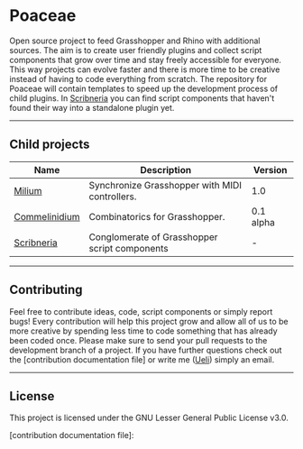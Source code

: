 # Poaceae
Open source project to feed Grasshopper and Rhino with additional sources.
The aim is to create user friendly plugins and collect script components that grow over time and stay freely accessible for everyone. This way projects can evolve faster and there is more time to be creative instead of having to code everything from scratch.
The repository for Poaceae will contain templates to speed up the development process of child plugins. In [Scribneria] you can find script components that haven't found their way into a standalone plugin yet.

***

## Child projects
| Name            | Description                                    | Version   |
| --------------- | ---------------------------------------------- | --------- |
| [Milium]        | Synchronize Grasshopper with MIDI controllers. | 1.0       |
| [Commelinidium] | Combinatorics for Grasshopper.                 | 0.1 alpha |
| [Scribneria]   | Conglomerate of Grasshopper script components  | -         |

***

## Contributing
Feel free to contribute ideas, code, script components or simply report bugs! Every contribution will help this project grow and allow all of us to be more creative by spending less time to code something that has already been coded once. Please make sure to send your pull requests to the development branch of a project. If you have further questions check out the [contribution documentation file] or write me ([Ueli]) simply an email.

***

## License
This project is licensed under the GNU Lesser General Public License v3.0.

[Milium]: https://github.com/usaluz/Milium-Poaceae "Milium repository"
[Commelinidium]: https://github.com/usaluz/Commelinidium-Poaceae "Commelinidium repository"
[Scribneria]: https://github.com/usaluz/Scribneria-Poaceae "Scribneria repository"
[Ueli]: usaluz@outlook.de "Email Ueli"
[contribution documentation file]: 
